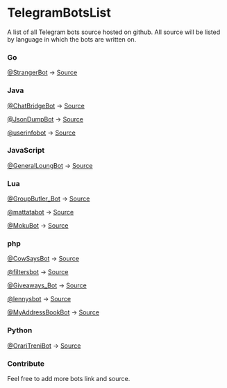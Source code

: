 # TelegramBotsList
A list of all Telegram bots source hosted on github.
All source will be listed by language in which the bots are written on.

### Go
[@StrangerBot](https://telegram.me/strangerbot) -> [Source](https://github.com/Machiel/strangerbot)

### Java
[@ChatBridgeBot](https://telegram.me/ChatBridgeBot) -> [Source](https://github.com/nadam/chatbridgebot)

[@JsonDumpBot](https://Telegram.me/JsonDumpBot) -> [Source](https://github.com/nadam/jsondumpbot)

[@userinfobot](https://telegram.me/userinfobot) -> [Source](https://github.com/nadam/userinfobot)

### JavaScript
[@GeneralLoungBot](https://telegram.me/generalloungebot) -> [Source](https://github.com/6697/secretlounge)

### Lua
[@GroupButler_Bot](https://telegram.me/GroupButler_Bot) -> [Source](https://github.com/RememberTheAir/GroupButler)

[@mattatabot](https://telegram.me/mattatabot) -> [Source](https://github.com/matthewhesketh/mattata)

[@MokuBot](https://telegram.me/MokuBot) -> [Source](https://github.com/topkecleon/otouto/tree/master)

### php
[@CowSaysBot](https://telegram.me/CowSaysBot) -> [Source](https://github.com/danog/cowsaysbot)

[@filtersbot](https://telegram.me/filtersbot) -> [Source](https://github.com/danog/filtersbot)

[@Giveaways_Bot](https://telegram.me/giveaways_bot) -> [Source](https://github.com/DanySpin97/GiveawaysBot)

[@lennysbot](https://telegram.me/lennysbot) -> [Source](https://github.com/danog/lennysbot)

[@MyAddressBookBot](https://telegram.me/MyAddressBookBot) -> [Source](https://github.com/DanySpin97/GiveawaysBot)

### Python
[@OrariTreniBot](https://telegram.me/OrariTreniBot) -> [Source](https://github.com/MarcoBuster/OrarioTreniBot)

### Contribute
Feel free to add more bots link and source.
